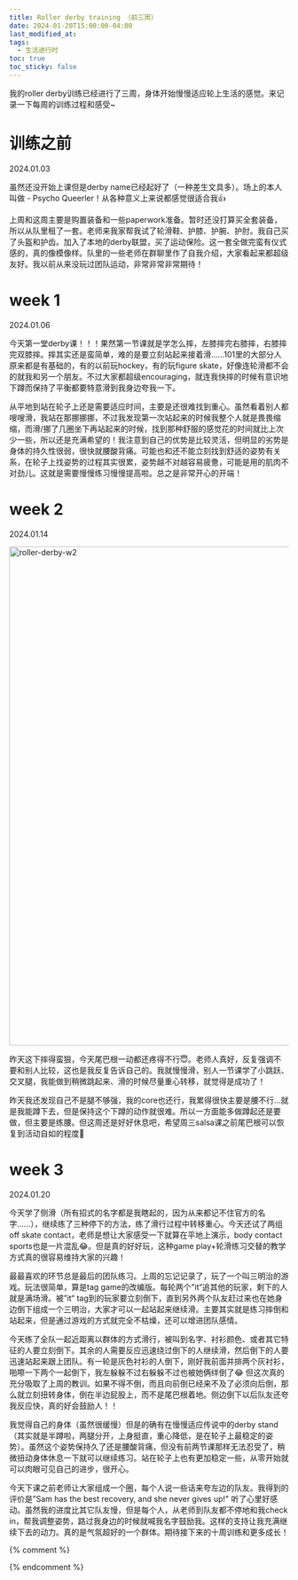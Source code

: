 ```yaml
---
title: Roller derby training （前三周）
date: 2024-01-20T15:00:00-04:00
last_modified_at: 
tags:
  - 生活进行时
toc: true
toc_sticky: false
---
```

我的roller derby训练已经进行了三周，身体开始慢慢适应轮上生活的感觉。来记录一下每周的训练过程和感受~
<!--more-->

# 训练之前
2024.01.03

虽然还没开始上课但是derby name已经起好了（一种差生文具多）。场上的本人叫做 - Psycho Queerler！从各种意义上来说都感觉很适合我👍

上周和这周主要是购置装备和一些paperwork准备。暂时还没打算买全套装备，所以从队里租了一套。老师来我家帮我试了轮滑鞋、护膝、护腕、护肘。我自己买了头盔和护齿。加入了本地的derby联盟，买了运动保险。这一套全做完蛮有仪式感的，真的像模像样。队里的一些老师在群聊里作了自我介绍，大家看起来都超级友好。我以前从来没玩过团队运动，非常非常非常期待！

# week 1
2024.01.06

今天第一堂derby课！！！果然第一节课就是学怎么摔，左膝摔完右膝摔，右膝摔完双膝摔。摔其实还是蛮简单，难的是要立刻站起来接着滑……101里的大部分人原来都是有基础的，有的以前玩hockey，有的玩figure skate，好像连轮滑都不会的就我和另一个朋友。不过大家都超级encouraging，就连我快摔的时候有意识地下蹲而保持了平衡都要特意滑到我身边夸我一下。 

从平地到站在轮子上还是需要适应时间，主要是还很难找到重心。虽然看着别人都嗖嗖滑，我站在那挪挪挪，不过我发现第一次站起来的时候我整个人就是畏畏缩缩，而滑/挪了几圈坐下再站起来的时候，找到那种舒服的感觉花的时间就比上次少一些，所以还是充满希望的！我注意到自己的优势是比较灵活，但明显的劣势是身体的持久性很弱，很快就腰酸背痛。可能也和还不能立刻找到舒适的姿势有关系，在轮子上找姿势的过程其实很累，姿势越不对越容易疲惫，可能是用的肌肉不对劲儿。这就是需要慢慢练习慢慢提高啦。总之是非常开心的开端！

# week 2
2024.01.14

<img src="https://raw.githubusercontent.com/samsmerrygoround/samsmerrygoround.github.io/main/assets/images/roller-derby-w2.jpg" alt="roller-derby-w2" width="900"/>

昨天这下摔得蛮狠，今天尾巴根一动都还疼得不行😇。老师人真好，反复强调不要和别人比较，这也是我反复告诉自己的。我就慢慢滑，别人一节课学了小跳跃、交叉腿，我能做到稍微跳起来、滑的时候尽量重心转移，就觉得是成功了！

昨天我还发现自己不是腿不够强，我的core也还行，我累得很快主要是腰不行…就是我能蹲下去，但是保持这个下蹲的动作就很难。所以一方面能多做蹲起还是要做，但主要是练腰。但这周还是好好休息吧，希望周三salsa课之前尾巴根可以恢复到活动自如的程度🥲

# week 3
2024.01.20

今天学了侧滑（所有招式的名字都是我瞎起的，因为从来都记不住官方的名字……），继续练了三种停下的方法，练了滑行过程中转移重心。今天还试了两组off skate contact，老师是想让大家感受一下就算在平地上演示，body contact sports也是一片混乱😂。但是真的好好玩，这种game play+轮滑练习交替的教学方式真的很容易维持大家的兴趣！

最最喜欢的环节总是最后的团队练习。上周的忘记记录了，玩了一个叫三明治的游戏。玩法很简单，算是tag game的改编版。每轮两个"it“追其他的玩家，剩下的人就是满场滑。被”it“ tag到的玩家要立刻倒下，直到另外两个队友赶过来也在她身边倒下组成一个三明治，大家才可以一起站起来继续滑。主要其实就是练习摔倒和站起来，但是通过游戏的方式就完全不枯燥，还可以增进团队感情。

今天练了全队一起近距离以群体的方式滑行，被叫到名字、衬衫颜色、或者其它特征的人要立刻倒下。其余的人需要反应迅速绕过倒下的人继续滑，然后倒下的人要迅速站起来跟上团队。有一轮是灰色衬衫的人倒下，刚好我前面并排两个灰衬衫，啪嚓一下两个一起倒下，我左躲躲不过右躲躲不过也被她俩绊倒了😂 但这次真的充分吸取了上周的教训。如果不得不倒，而且向前倒已经来不及了必须向后倒，那么就立刻扭转身体，倒在半边屁股上，而不是尾巴根着地。侧边倒下以后队友还夸我反应快，真的好会鼓励人！！

我觉得自己的身体（虽然很缓慢）但是的确有在慢慢适应传说中的derby stand（其实就是半蹲啦，两腿分开，上身挺直，重心降低，是在轮子上最稳定的姿势）。虽然这个姿势保持久了还是腰酸背痛，但没有前两节课那样无法忍受了，稍微扭动身体休息一下就可以继续练习。站在轮子上也有更加稳定一些，从零开始就可以肉眼可见自己的进步，很开心。

今天下课之前老师让大家组成一个圈，每个人说一些话来夸左边的队友。我得到的评价是”Sam has the best recovery, and she never gives up!" 听了心里好感动。虽然我的进度比其它队友慢，但是每个人，从老师到队友都不停地和我check in，帮我调整姿势，路过我身边的时候就喊我名字鼓励我。这样的支持让我充满继续下去的动力。真的是气氛超好的一个群体。期待接下来的十周训练和更多成长！


{% comment %}

{% endcomment %}